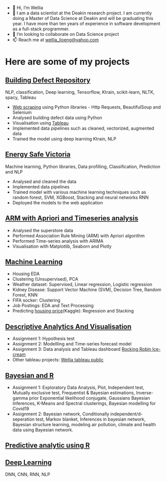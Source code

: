 - 👋 Hi, I’m Wellia
- 👀 I am a data scientist at the Deakin research project. I am currently doing a Master of Data Science at Deakin and will be graduating this year. I have more than ten years of experience in software development as a full-stack programmer.
- 💞️ I’m looking to collaborate on Data Science project
- 📫 Reach me at wellia_lioeng@yahoo.com

# Here are some of my projects

## [Building Defect Repository](https://github.com/wellia/buildingDefect) 
NLP, classification, Deep learning, Tensorflow, Ktrain, scikit-learn, NLTK, spacy, Tableau
- [Web scraping](https://github.com/wellia/WebScrapping) using Python libraries - Http Requests, BeautifulSoup and Selenium
- Analysed building defect data using Python 
- Visualisation using [Tableau](https://public.tableau.com/app/profile/wellia.lioeng/viz/BuildingDefects/story)
- Implemented data pipelines such as cleaned, vectorized, augmented data
- Trained the model using deep learning Ktrain, NLP

## [Energy Safe Victoria](https://github.com/wellia/capstone_ESV)
Machine learning, Python libraries, Data profilling, Classification, Prediction and NLP
- Analysed and cleaned the data
- Implemented data pipelines
- Trained model with various machine learning techniques such as random forest, SVM, XGBoost, Stacking and neural networks RNN
- Deployed the models to the web application

##  [ARM with Apriori and Timeseries analysis](https://github.com/wellia/superstore)
- Analysed the superstore data
- Performed Association Rule Mining (ARM) with Apriori algorithm
- Performed Time-series analysis with ARIMA
- Visualisation with Matplotlib, Seaborn and Plotly

## [Machine Learning](https://github.com/wellia/Machine_Learning)
- Housing EDA
- Clustering (Unsupervised), PCA
- Weather dataset: Supervised, Linear regression, Logistic regression
- Kidney Disease: Support Vector Machine (SVM), Decision Tree, Random Forest, KNN
- FIFA socker: Clustering
- Job Postings: EDA and Text Processing
- Predicting [housing price](https://github.com/wellia/house_price_kaggle)(Kaggle): Regression and Stacking 

## [Descriptive Analytics And Visualisation](https://github.com/wellia/Descriptive_Analytic_Visualisation)
- Assignment 1: Hypothesis test
- Assignment 2: Modellling and Time-series forecast model
- Assignment 3: Data analysis and Tableau dashboard [Rocking Robin Ice-cream](https://public.tableau.com/app/profile/wellia.lioeng/viz/RockingRobin_15908123875900/RockingRobinDashboard)
- Other tableau projects: [Wellia tableau public](https://public.tableau.com/app/profile/wellia.lioeng)

## [Bayesian and R](https://github.com/wellia/Bayesian)
- Assignment 1: Exploratory Data Analysis, Plot, Independent test, Mutually exclusive test, Frequentist & Bayesian estimations, Inverse-gamma prior Exponential likelihood conjugate, Gaussians Bayesian Inferences, K-Means and Spectral clusterings, Bayesian modelling for Covid19
- Assignment 2: Bayesian network, Conditionally independent/d-seperation test, Markov blanket, Inferences in bayesian network, Bayesian structure learning, modeling air pollution, climate and health data using Bayesian network.

## [Predictive analytic using R](https://github.com/wellia/Data-ANZ)

## [Deep Learning](https://github.com/wellia/DeepLearning)
DNN, CNN, RNN, NLP
